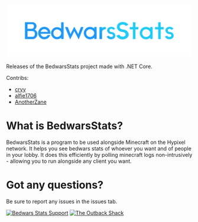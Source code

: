 # <img src="media/bws.png" alt="BedwarsStats" align="center" />
Releases of the BedwarsStats project made with .NET Core.

Contribs:
 - [cryy](https://github.com/cryy/)
 - [alfie1706](https://github.com/alfie1706/)
 - [AnotherZane](https://github.com/AnotherZane/)

# What is BedwarsStats?
BedwarsStats is a program to be used alongside Minecraft on the Hypixel network. It helps you see bedwars stats of whoever you want and of people in your lobby. It does this efficiently by polling minecraft logs non-intrusively - allowing you to run alongside any client you want.

# Got any questions?
Be sure to report any issues in the issues tab.

[![Bedwars Stats Support](https://discordapp.com/api/guilds/719879915599560784/embed.png?style=banner3)](https://discord.gg/kjeXyuc)
[![The Outback Shack](https://discordapp.com/api/guilds/364790259608846337/embed.png?style=banner3)](https://discord.gg/2gwFKq6)
